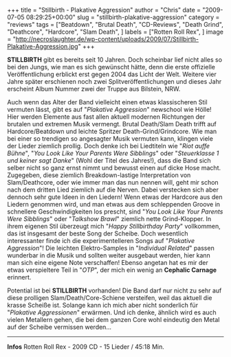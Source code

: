 +++
title = "Stillbirth - Plakative Aggression"
author = "Chris"
date = "2009-07-05 08:29:25+00:00"
slug = "stillbirth-plakative-aggression"
category = "reviews"
tags = ["Beatdown", "Brutal Death", "CD-Reviews", "Death Grind", "Deathcore", "Hardcore", "Slam Death", ]
labels = ["Rotten Roll Rex", ]
image = "http://necroslaughter.de/wp-content/uploads/2009/07/Stillbirth-Plakative-Aggression.jpg"
+++

**STILLBIRTH** gibt es bereits seit 10 Jahren. Doch scheinbar lief nicht alles so bei den Jungs, wie man es sich gewünscht hätte, denn die erste offizielle Veröffentlichung erblickt erst gegen 2004 das Licht der Welt. Weitere vier Jahre später erschienen noch zwei Splitveröffentlichungen und dieses Jahr erscheint Album Nummer zwei der Truppe aus Bilstein, NRW.

Auch wenn das Alter der Band vielleicht einen etwas klassischeren Stil vermuten lässt, gibt es auf "_Plakative Aggression_" newschool wie Hölle! Hier werden Elemente aus fast allen aktuell modernen Richtungen der brutalen und extremen Musik vermengt. Brutal Death/Slam Death trifft auf Hardcore/Beatdown und leichte Spritzer Death-Grind/Grindcore. Wie man bei einer so trendigen so angesagter Musik vermuten kann, klingen viele der Lieder ziemlich prollig. Doch denke ich bei Liedtiteln wie "_Riot auffe Bühne_", "_You Look Like Your Parents Were Sibblings_" oder "_Steuerklasse 1 und keiner sagt Danke_" (Wohl der Titel des Jahres!), dass die Band sich selber nicht so ganz ernst nimmt und bewusst einen auf dicke Hose macht.
Zugegeben, diese ziemlich Breakdown-lastige Interpretation von Slam/Deathcore, oder wie immer man das nun nennen will, geht mir schon nach dem dritten Lied ziemlich auf die Nerven. Dabei verstecken sich aber dennoch sehr gute Ideen in den Liedern! Wenn etwas der Hardcore aus den Liedern genommen wird, und man etwas aus dem schleppenden Groove in schnellere Geschwindigkeiten los prescht, sind "_You Look Like Your Parents Were Sibblings_" oder "_Talkshow Brawl_" ziemlich nette Grind-Klopper. In ihrem eigenen Stil überzeugt mich "_Happy Stillbirthday Party_" vollkommen, das ist insgesamt der beste Song der Scheibe. Doch wesentlich interessanter finde ich die experimentelleren Songs auf "_Plakative Aggression_"! Die leichten Elektro-Samples in "_Individual Related_" passen wunderbar in die Musik und sollten weiter ausgebaut werden, hier kann man sich eine eigene Note verschaffen! Ebenso angetan hat es mir der etwas verspieltere Teil in "_OTP_", der mich ein wenig an **Cephalic Carnage** erinnert.

Potential ist bei **STILLBIRTH** vorhanden! Die Band darf nur nicht zu sehr auf diese prolligen Slam/Death/Core-Schiene versteifen, weil das aktuell die krasse Scheiße ist. Solange kann ich mich aber nicht sonderlich für "_Plakative Aggressionen_" erwärmen. Und ich denke, ähnlich wird es auch vielen Metallern gehen, die bei dem ganzen Core wohl eindeutig den Metal auf der Scheibe vermissen werden...





---
**Infos**
Rotten Roll Rex - 2009
CD - 15 Lieder / 45:18 Min.
